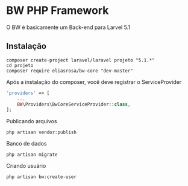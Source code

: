 # BW PHP Framework
O BW é basicamente um Back-end para Larvel 5.1

## Instalação

```
composer create-project laravel/laravel projeto "5.1.*"
cd projeto
composer require eliasrosa/bw-core "dev-master"
```

Após a instalação do composer, você deve registrar o ServiceProvider

```php
'providers' => [
    ...
    BW\Providers\BwCoreServiceProvider::class,
];
```

Publicando arquivos

```
php artisan vendor:publish
```

Banco de dados

```
php artisan migrate
```

Criando usuário

```
php artisan bw:create-user
```








